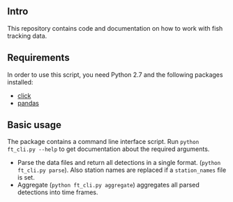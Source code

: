 ## Intro

This repository contains code and documentation on how to work with fish tracking data.

## Requirements

In order to use this script, you need Python 2.7 and the following packages installed:

* [click](http://click.pocoo.org/5/)
* [pandas](http://pandas.pydata.org/)

## Basic usage

The package contains a command line interface script. Run `python ft_cli.py --help` to get documentation about the
required arguments. 

* Parse the data files and return all detections in a single format. (`python ft_cli.py parse`). Also station names are
replaced if a `station_names` file is set.
* Aggregate (`python ft_cli.py aggregate`) aggregates all parsed detections into time frames. 
